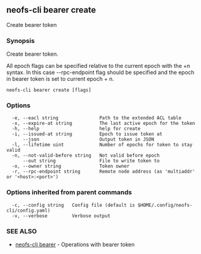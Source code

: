 ## neofs-cli bearer create

Create bearer token

### Synopsis

Create bearer token.

All epoch flags can be specified relative to the current epoch with the +n syntax.
In this case --rpc-endpoint flag should be specified and the epoch in bearer token
is set to current epoch + n.


```
neofs-cli bearer create [flags]
```

### Options

```
  -e, --eacl string               Path to the extended ACL table
  -x, --expire-at string          The last active epoch for the token
  -h, --help                      help for create
  -i, --issued-at string          Epoch to issue token at
      --json                      Output token in JSON
  -l, --lifetime uint             Number of epochs for token to stay valid
  -n, --not-valid-before string   Not valid before epoch
      --out string                File to write token to
  -o, --owner string              Token owner
  -r, --rpc-endpoint string       Remote node address (as 'multiaddr' or '<host>:<port>')
```

### Options inherited from parent commands

```
  -c, --config string   Config file (default is $HOME/.config/neofs-cli/config.yaml)
  -v, --verbose         Verbose output
```

### SEE ALSO

* [neofs-cli bearer](neofs-cli_bearer.md)	 - Operations with bearer token

